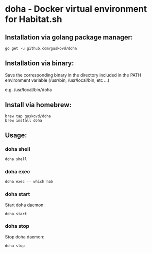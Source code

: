 # doha - Docker virtual environment for Habitat.sh

## Installation via golang package manager:

```
go get -u github.com/guskovd/doha
```

## Installation via binary:

Save the corresponding binary in the directory included in the PATH environment variable (/usr/bin, /usr/local/bin, etc ...)

e.g. /usr/local/bin/doha

## Install via homebrew:

```
brew tap guskovd/doha
brew install doha
```

## Usage:

### doha shell

```bash
doha shell
```

### doha exec

```bash
doha exec -- which hab
```

### doha start

Start doha daemon:

```bash
doha start
```

### doha stop

Stop doha daemon:

```bash
doha stop
```
